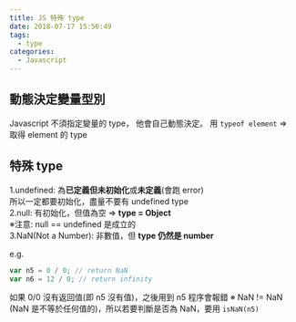 ```yaml
---
title: JS 特殊 type
date: 2018-07-17 15:56:49
tags:
  - type
categories:
  - Javascript
---
```


## 動態決定變量型別

Javascript 不須指定變量的 type， 他會自己動態決定。
用 `typeof element` => 取得 element 的 type

## 特殊 type

1.undefined: 為**已定義但未初始化**或**未定義**(會跑 error)  
 所以一定都要初始化，盡量不要有 undefined type  
2.null: 有初始化，但值為空 => **type = Object**  
 ※注意: null == undefined 是成立的  
3.NaN(Not a Number): 非數值，但 **type 仍然是 number**

e.g.

```javascript
var n5 = 0 / 0; // return NaN
var n6 = 12 / 0; // return infinity
```

如果 0/0 沒有返回值(即 n5 沒有值)，之後用到 n5 程序會報錯
※ NaN != NaN (NaN 是不等於任何值的)，所以若要判斷是否為 NaN，要用 `isNaN(n5)`
